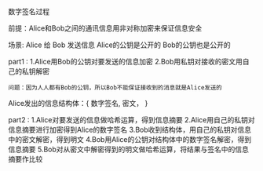 数字签名过程

前提：Alice和Bob之间的通讯信息用非对称加密来保证信息安全

场景: Alice 给 Bob 发送信息
    Alice的公钥是公开的
    Bob的公钥也是公开的


part1 : 
    1.Alice用Bob的公钥对要发送的信息加密
    2.Bob用私钥对接收的密文用自己的私钥解密

    问题：因为人人都有Bob的公钥，所以Bob不能保证接收到的消息就是Alice发送的

Alice发出的信息结构体：{
    数字签名,
    密文，
}

part2 :
    1.Alice对要发送的信息做哈希运算，得到信息摘要
    2.Alice用自己的私钥对信息摘要进行加密得到Alice的数字签名
    3.Bob收到结构体，用自己的私钥对信息中的密文解密，得到明文
    4.Bob用Alice的公钥对结构体中的数字签名解密，得到信息摘要
    5.Bob对从密文中解密得到的明文做哈希运算，将结果与签名中的信息摘要作比较
    